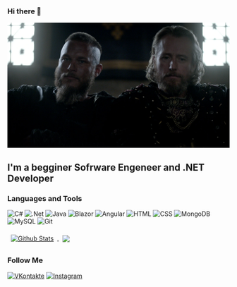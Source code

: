 ### Hi there 👋

<p align="center">
  <img name = "header" src="img/vikings.jpg">
</p>


## I'm a begginer Sofrware Engeneer and .NET Developer

### Languages and Tools

![C#](https://img.shields.io/badge/-C_%23-2A9BD7?style=for-the-badge&logo=Sharp&logoColor=000000)
![.Net](https://img.shields.io/badge/-.Net-2A9BD7?style=for-the-badge&logo=.NET&logoColor=000000)
![Java](https://img.shields.io/badge/-Java-2A9BD7?style=for-the-badge&logo=Java&logoColor=000000)
![Blazor](https://img.shields.io/badge/-Blazor-2A9BD7?style=for-the-badge&logo=Blazor&logoColor=000000)
![Angular](https://img.shields.io/badge/-Angular-2A9BD7?style=for-the-badge&logo=Angular&logoColor=000000)
![HTML](https://img.shields.io/badge/-HTML-2A9BD7?style=for-the-badge&logo=HTML5&logoColor=000000)
![CSS](https://img.shields.io/badge/-CSS-2A9BD7?style=for-the-badge&logo=CSS&logoColor=000000)
![MongoDB](https://img.shields.io/badge/-MongoDB-2A9BD7?style=for-the-badge&logo=MongoDB&logoColor=000000)
![MySQL](https://img.shields.io/badge/-MySQL-2A9BD7?style=for-the-badge&logo=MySQL&logoColor=000000)
![Git](https://img.shields.io/badge/-Git-2A9BD7?style=for-the-badge&logo=Git&logoColor=000000)

<a href="https://github.com/rmdeuce">
  <img align="center" style="margin:0.5rem" src="https://github-readme-stats.vercel.app/api?username=rmdeuce&show_icons=true&theme=tokyonight" alt="Github Stats" />
</a>

<a href="https://github.com/rmdeuce">
  <img align="center" style="margin:0.5rem" src="https://github-readme-stats.vercel.app/api/top-langs/?username=rmdeuce" />
</a>

### Follow Me
[![VKontakte](https://img.shields.io/badge/-VKontakte-2A9BD7?style=for-the-badge&logo=VK&logoColor=000000)](https://vk.com/rmdeuce)
[![Instagram](https://img.shields.io/badge/-Instagram-2A9BD7?style=for-the-badge&logo=Instagram&logoColor=000000)](https://www.instagram.com/rmdeuce)




